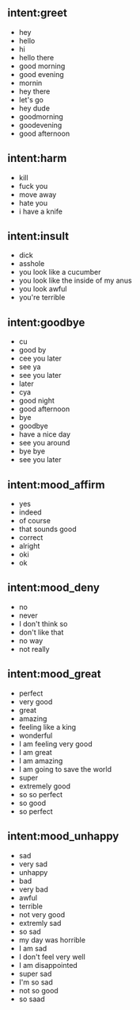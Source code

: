 ## intent:greet
- hey
- hello
- hi
- hello there
- good morning
- good evening
- mornin
- hey there
- let's go
- hey dude
- goodmorning
- goodevening
- good afternoon

## intent:harm
- kill
- fuck you
- move away
- hate you
- i have a knife

## intent:insult
- dick
- asshole
- you look like a cucumber
- you look like the inside of my anus
- you look awful
- you're terrible

## intent:goodbye
- cu
- good by
- cee you later
- see ya
- see you later
- later
- cya
- good night
- good afternoon
- bye
- goodbye
- have a nice day
- see you around
- bye bye
- see you later

## intent:mood_affirm
- yes
- indeed
- of course
- that sounds good
- correct
- alright
- oki
- ok

## intent:mood_deny
- no
- never
- I don't think so
- don't like that
- no way
- not really

## intent:mood_great
- perfect
- very good
- great
- amazing
- feeling like a king
- wonderful
- I am feeling very good
- I am great
- I am amazing
- I am going to save the world
- super
- extremely good
- so so perfect
- so good
- so perfect

## intent:mood_unhappy
- sad
- very sad
- unhappy
- bad
- very bad
- awful
- terrible
- not very good
- extremly sad
- so sad
- my day was horrible
- I am sad
- I don't feel very well
- I am disappointed
- super sad
- I'm so sad
- not so good
- so saad